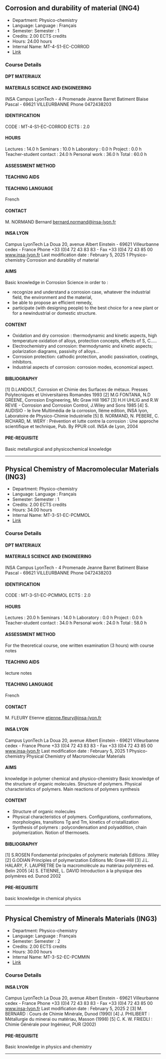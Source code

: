 ## Corrosion and durability of material (ING4)

- Department: Physico-chemistry
- Language: Language : Français
- Semester: Semester : 1
- Credits: 2.00 ECTS credits
- Hours: 24.00 hours
- Internal Name: MT-4-S1-EC-CORROD
- [Link](https://scolpeda.insa-lyon.fr/f/ects?id=53367&_lang=en)

### Course Details

#### DPT MATERIAUX


#### MATERIALS SCIENCE AND ENGINEERING

INSA Campus LyonTech - 4 Promenade Jeanne Barret
Batiment Blaise Pascal - 69621 VILLEURBANNE
Phone 0472438203

#### IDENTIFICATION

CODE :
MT-4-S1-EC-CORROD
ECTS :
2.0

#### HOURS

Lectures :
14.0 h
Seminars :
10.0 h
Laboratory :
0.0 h
Project :
0.0 h
Teacher-student
contact :
24.0 h
Personal work :
36.0 h
Total :
60.0 h

#### ASSESSMENT METHOD


#### TEACHING AIDS


#### TEACHING LANGUAGE

French

#### CONTACT

M. NORMAND Bernard
bernard.normand@insa-lyon.fr

#### INSA LYON

Campus LyonTech La Doua
20, avenue Albert Einstein - 69621 Villeurbanne cedex - France
Phone +33 (0)4 72 43 83 83 - Fax +33 (0)4 72 43 85 00
www.insa-lyon.fr
Last modification date : February 5, 2025
1
Physico-chemistry
Corrosion and durability of material

#### AIMS

Basic knowledge in Corrosion Science in order to :
- recognize and understand a corrosion case, whatever the industrial field, the environment
and the material,
- be able to propose an efficient remedy,
- participate (with designing people) to the best choice for a new plant or for a newindustrial
or domestic structure.

#### CONTENT

- Oxidation and dry corrosion : thermodynamic and kinetic aspects, high temperature
oxidation of alloys, protection concepts, effects of S, C.....
- Electrochemistry and corrosion: thermodynamic and kinetic aspects; polarization diagrams,
passivity of alloys...
- Corrosion protection: cathodic protection, anodic passivation, coatings, inhibitors.
- Industrial aspects of corrosion: corrosion modes, economical aspect.

#### BIBLIOGRAPHY

[1] D.LANDOLT, Corrosion et Chimie des Surfaces de métaux. Presses Polytecniques et
Universitaires Romandes 1993
[2] M.G FONTANA, N.D GREENE, Corrosion Engineering, Mc Graw Hill 1967
[3] H.H UHLIG and R.W REVIE - Corrosion and Corrosion Control, J.Wiley and Sons 1985
[4] S. AUDISIO - le livre Multimédia de la corrosion, IIéme edition, INSA lyon, Laboratoire de
Physico-Chimie Industrielle
[5] B. NORMAND, N. PEBERE, C. RICHARD, M. WERY : Prévention et lutte contre la corrosion :
Une approche scientifique et technique, Pub. By PPUR coll. INSA de Lyon, 2004

#### PRE-REQUISITE

Basic metallurgical and physicochemical knowledge


---

## Physical Chemistry of Macromolecular Materials (ING3)

- Department: Physico-chemistry
- Language: Language : Français
- Semester: Semester : 1
- Credits: 2.00 ECTS credits
- Hours: 34.00 hours
- Internal Name: MT-3-S1-EC-PCMMOL
- [Link](https://scolpeda.insa-lyon.fr/f/ects?id=54829&_lang=en)

### Course Details

#### DPT MATERIAUX


#### MATERIALS SCIENCE AND ENGINEERING

INSA Campus LyonTech - 4 Promenade Jeanne Barret
Batiment Blaise Pascal - 69621 VILLEURBANNE
Phone 0472438203

#### IDENTIFICATION

CODE :
MT-3-S1-EC-PCMMOL
ECTS :
2.0

#### HOURS

Lectures :
20.0 h
Seminars :
14.0 h
Laboratory :
0.0 h
Project :
0.0 h
Teacher-student
contact :
34.0 h
Personal work :
24.0 h
Total :
58.0 h

#### ASSESSMENT METHOD

For the theoretical course, one
written examination (3 hours) with
course notes

#### TEACHING AIDS

lecture notes

#### TEACHING LANGUAGE

French

#### CONTACT

M. FLEURY Etienne
etienne.fleury@insa-lyon.fr

#### INSA LYON

Campus LyonTech La Doua
20, avenue Albert Einstein - 69621 Villeurbanne cedex - France
Phone +33 (0)4 72 43 83 83 - Fax +33 (0)4 72 43 85 00
www.insa-lyon.fr
Last modification date : February 5, 2025
1
Physico-chemistry
Physical Chemistry of Macromolecular Materials

#### AIMS

knowledge in polymer chemical and physico-chemistry
Basic knowledge of the structure of organic molecules. Structure of polymers. Physical
characteristics of polymers. Main reactions of polymers synthesis

#### CONTENT

- Structure of organic molecules
- Physical characteristics of polymers. Configurations, conformations, morphologies,
transitions Tg and Tm, kinetics of cristallization
- Synthesis of polymers : polycondensation and polyaddition, chain polymerization. Notion of
thermosets.

#### BIBLIOGRAPHY

[1] S.ROSEN Fondamental principales of polymeric materials Editions .Wiley
[2] G.ODIAN Principles of polymerization Editions Mc Graw-Hill
[3] J.L. HALARY, F. LAUPRETRE De la macromolécule au matériau polymères  ed. Belin 2005
[4] S. ETIENNE, L. DAVID  Introduction à la physique des polymères ed. Dunod 2002

#### PRE-REQUISITE

basic knowledge in chemical physics


---

## Physical Chemistry of Minerals Materials (ING3)

- Department: Physico-chemistry
- Language: Language : Français
- Semester: Semester : 2
- Credits: 2.00 ECTS credits
- Hours: 30.00 hours
- Internal Name: MT-3-S2-EC-PCMMIN
- [Link](https://scolpeda.insa-lyon.fr/f/ects?id=53181&_lang=en)

### Course Details

#### INSA LYON

Campus LyonTech La Doua
20, avenue Albert Einstein - 69621 Villeurbanne cedex - France
Phone +33 (0)4 72 43 83 83 - Fax +33 (0)4 72 43 85 00
www.insa-lyon.fr
Last modification date : February 5, 2025
2
[3] M. BERNARD : Cours de Chimie Minérale, Dunod (1990)
[4] J. PHILIBERT : Métallurgie du minerai ou matériau, Masson (1998)
[5] C. K. W. FRIEDLI : Chimie Générale pour Ingénieur, PUR (2002)

#### PRE-REQUISITE

Basic knowledge in physics and chemistry


---


